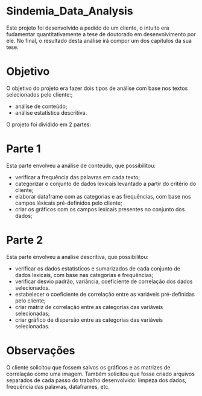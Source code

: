 # Sindemia_Data_Analysis


Este projeto foi desenvolvido a pedido de um cliente, o intuito era fudamentar quantitativamente a tese de doutorado em desenvolvimento por ele.
No final, o resultado desta análise irá compor um dos capítulos da sua tese. 

# Objetivo

O objetivo do projeto era fazer dois tipos de análise com base nos textos selecionados pelo cliente:;

- análise de conteúdo;
- análise estatística descritiva.

O projeto foi dividido em 2 partes:

# Parte 1

Esta parte envolveu a análise de conteúdo, que possibilitou:

 - verificar a frequência das palavras em cada texto;
 - categorizar o conjunto de dados lexicais levantado a partir do critério do cliente;
 - elaborar dataframe com as categorias e as frequências, com base nos campos léxicais pré-definidos pelo cliente;
 - criar os gráficos com os campos lexicais presentes no conjunto dos dados;
 
 # Parte 2
 
 Esta parte envolveu a análise descritiva, que possibilitou:
 
 - verificar os dados estatísticos e sumarizados de cada conjunto de dados lexicais, com base nas categorias e frequências;
 - verificar desvio padrão, variância, coeficiente de correlação dos dados selecionados.
 - estabelecer o coeficiente de correlação entre as variáveis pré-definidas pelo cliente;
 - criar matriz de correlação entre as categorias das variáveis selecionadas;
 - criar gráfico de dispersão entre as categorias das variáveis selecionadas.
 
 # Observações
 
 O cliente solicitou que fossem salvos os gráficos e as matrizes de correlação como uma imagem. 
 Também solicitou que fosse criado arquivos separados de cada passo do trabalho desenvolvido: limpeza dos dados, frequência das palavras, dataframes, etc.
 

